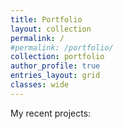 ```yaml
---
title: Portfolio
layout: collection
permalink: /
#permalink: /portfolio/
collection: portfolio
author_profile: true
entries_layout: grid
classes: wide
---
```


My recent projects:
